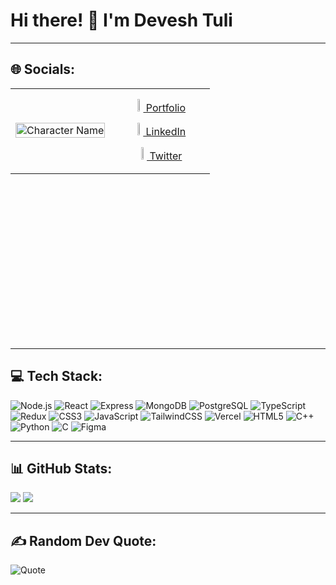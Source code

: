 # Hi there! 👋 I'm Devesh Tuli



---


## 🌐 Socials:
<table style="border-collapse: collapse; border: none; height: 400px;">
  <tr>
    <td style="border: none; width: 50%; vertical-align: middle;">
      <img src="https://res.cloudinary.com/dqgrwjod2/image/upload/v1734669165/octocat-1734668995762_lnmb3z.png" alt="Character Name" style="width: 100%; height: auto;">
    </td>
    <td style="border: none; width: 50%; vertical-align: middle; text-align: center;">
      <a href="https://tuli2tuli.vercel.app" style="display: block; margin: 10% 0;">
        <img src="https://img.icons8.com/ios-filled/50/000000/portfolio.png" style="width: 10%; height: auto;"> Portfolio
      </a>
      <a href="https://linkedin.com/in/devesh297" style="display: block; margin: 10% 0;">
        <img src="https://img.icons8.com/ios-filled/50/0077b5/linkedin.png" style="width: 10%; height: auto;"> LinkedIn
      </a>
      <a href="https://twitter.com/tuli2tuli" style="display: block; margin: 10% 0;">
        <img src="https://img.icons8.com/ios-filled/50/1DA1F2/twitter.png" style="width: 10%; height: auto;"> Twitter
      </a>
    </td>
  </tr>
</table>





---


## 💻 Tech Stack:
![Node.js](https://img.shields.io/badge/Node.js-%23339933.svg?style=flat&logo=node.js&logoColor=white)
![React](https://img.shields.io/badge/React-%2361DAFB.svg?style=flat&logo=react&logoColor=black) 
![Express](https://img.shields.io/badge/Express-%23000000.svg?style=flat&logo=express&logoColor=white)
![MongoDB](https://img.shields.io/badge/MongoDB-%2347A248.svg?style=flat&logo=mongodb&logoColor=white)
![PostgreSQL](https://img.shields.io/badge/PostgreSQL-%23336791.svg?style=flat&logo=postgresql&logoColor=white)
![TypeScript](https://img.shields.io/badge/TypeScript-%23007ACC.svg?style=flat&logo=typescript&logoColor=white)
![Redux](https://img.shields.io/badge/Redux-%23764ABC.svg?style=flat&logo=redux&logoColor=white) 
![CSS3](https://img.shields.io/badge/CSS3-%231572B6.svg?style=flat&logo=css3&logoColor=white) 
![JavaScript](https://img.shields.io/badge/JavaScript-%23F7DF1E.svg?style=flat&logo=javascript&logoColor=black) 
![TailwindCSS](https://img.shields.io/badge/TailwindCSS-%2306B6D4.svg?style=flat&logo=tailwind-css&logoColor=white) 
![Vercel](https://img.shields.io/badge/Vercel-%23000000.svg?style=flat&logo=vercel&logoColor=white) 
![HTML5](https://img.shields.io/badge/HTML5-%23E34F26.svg?style=flat&logo=html5&logoColor=white) 
![C++](https://img.shields.io/badge/C++-%2300599C.svg?style=flat&logo=c%2B%2B&logoColor=white) 
![Python](https://img.shields.io/badge/Python-%233776AB.svg?style=flat&logo=python&logoColor=white) 
![C](https://img.shields.io/badge/C-%2300599C.svg?style=flat&logo=c&logoColor=white) 
![Figma](https://img.shields.io/badge/Figma-%23F24E1E.svg?style=flat&logo=figma&logoColor=white)

---

## 📊 GitHub Stats:
![](https://github-readme-stats.vercel.app/api?username=Devesh0403&theme=default&hide_border=false&include_all_commits=true&count_private=true)
![](https://github-readme-streak-stats.herokuapp.com/?user=Devesh0403&theme=default&hide_border=false)

---

## ✍️ Random Dev Quote:
![Quote](https://quotes-github-readme.vercel.app/api?type=horizontal&theme=default)

